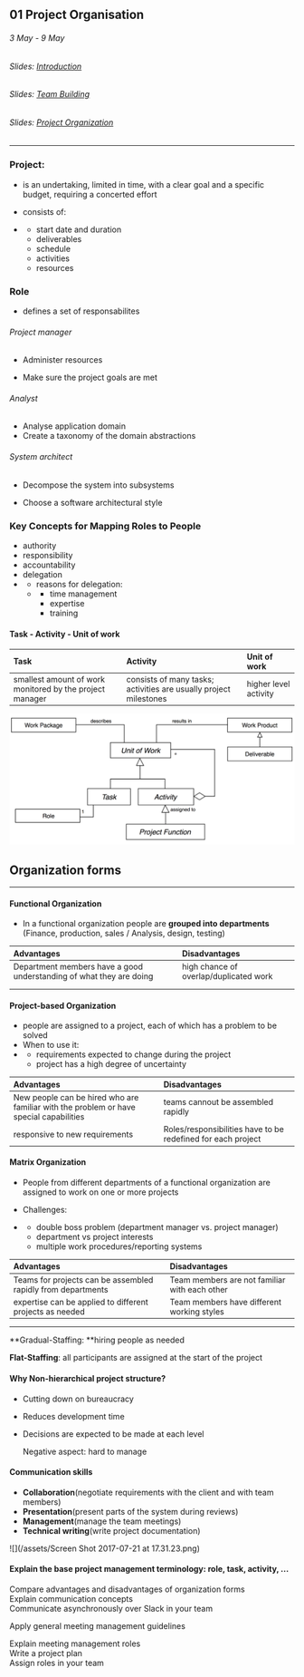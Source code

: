 ## 01 Project Organisation

###### 3 May - 9 May

###### Slides: [Introduction](https://www.moodle.tum.de/mod/resource/view.php?id=566556)

###### Slides: [Team Building](https://www.moodle.tum.de/mod/resource/view.php?id=569489)

###### Slides: [Project Organization](https://www.moodle.tum.de/mod/resource/view.php?id=571882)

---

### Project:

* is an undertaking, limited in time, with a clear goal and a specific budget, requiring a concerted effort

* consists of:

* * start date and duration
  * deliverables
  * schedule
  * activities
  * resources

### Role

* defines a set of responsabilites

###### Project manager

* Administer resources

* Make sure the project goals are met

###### Analyst

* Analyse application domain
* Create a taxonomy of the domain abstractions

###### System architect

* Decompose the system into subsystems

* Choose a software architectural style

### Key Concepts for Mapping Roles to People

* authority
* responsibility
* accountability
* delegation
* * reasons for delegation:
  * * time management
    * expertise
    * training

#### Task - Activity - Unit of work

| Task | Activity | Unit of work |
| :--- | :--- | :--- |
| smallest amount of work monitored by the project manager | consists of many tasks; activities are usually project milestones | higher level activity |

![](/assets/task_activity_unitsOfWork_projectFunction.png)

## Organization forms

---

#### Functional Organization

* In a functional organization people are **grouped into departments** \(Finance, production, sales / Analysis, design, testing\)

| Advantages | Disadvantages |
| :--- | :--- |
| Department members have a good understanding of what they are doing | high chance of overlap/duplicated work |
|  |  |
|  |  |

#### Project-based Organization

* people are assigned to a project, each of which has a problem to be solved
* When to use it: 
* * requirements expected to change during the project
  * project has a high degree of uncertainty

| Advantages | Disadvantages |
| :--- | :--- |
| New people can be hired who are familiar with the problem or have special capabilities | teams cannout be assembled rapidly |
| responsive to new requirements | Roles/responsibilities have to be redefined for each project |

#### Matrix Organization

* People from different departments of a functional organization are assigned to work on one or more projects

* Challenges:

* * double boss problem \(department manager vs. project manager\)
  * department vs project interests
  * multiple work procedures/reporting systems

| Advantages | Disadvantages |
| :--- | :--- |
| Teams for projects can be assembled rapidly from departments | Team members are not familiar with each other |
| expertise can be applied to different projects as needed | Team members have different working styles |

---

**Gradual-Staffing: **hiring people as needed

**Flat-Staffing**: all participants are assigned at the start of the project

#### Why Non-hierarchical project structure?

* Cutting down on bureaucracy

* Reduces development time

* Decisions are expected to be made at each level

  Negative aspect: hard to manage

#### Communication skills

* **Collaboration**\(negotiate requirements with the client and with team members\) 
* **Presentation**\(present parts of the system during reviews\)
* **Management**\(manage the team meetings\)
* **Technical writing**\(write project documentation\)

![](/assets/Screen Shot 2017-07-21 at 17.31.23.png)

#### Explain the base project management terminology: role, task, activity, ...

Compare advantages and disadvantages of organization forms  
 Explain communication concepts  
 Communicate asynchronously over Slack in your team

Apply general meeting management guidelines

Explain meeting management roles  
 Write a project plan  
 Assign roles in your team

